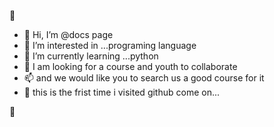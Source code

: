 💞️

- 👋 Hi, I’m @docs page
- 👀 I’m interested in ...programing language
- 🌱 I’m currently learning ...python
- 💞️ I am looking for a course and youth to collaborate
- 📫 and we would like you to search us a good course for it
- 👋 this is the frist time i visited github come on...
<!---
indhayare1/indhayare1 is a ✨ special ✨ repository because its `README.md` (this file) appears on your GitHub profile.
You can click the Preview link to take a look at your changes.
--->
💞️
